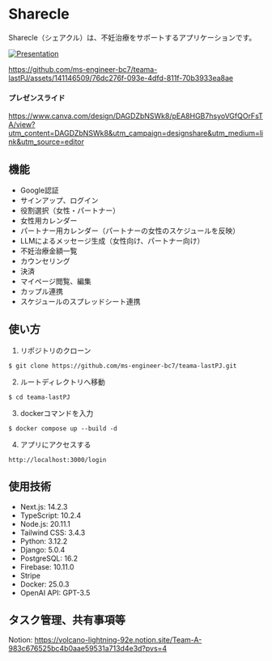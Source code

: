# Sharecle
Sharecle（シェアクル）は、不妊治療をサポートするアプリケーションです。

[![Presentation](https://speakerdeck.com/ym902/sharecle-sieakuru-nopurezenzi-liao)](https://speakerdeck.com/ym902/sharecle-sieakuru-nopurezenzi-liao)

https://github.com/ms-engineer-bc7/teama-lastPJ/assets/141146509/76dc276f-093e-4dfd-811f-70b3933ea8ae

#### プレゼンスライド
https://www.canva.com/design/DAGDZbNSWk8/pEA8HGB7hsyoVGfQOrFsTA/view?utm_content=DAGDZbNSWk8&utm_campaign=designshare&utm_medium=link&utm_source=editor

## 機能
- Google認証
- サインアップ、ログイン
- 役割選択（女性・パートナー）
- 女性用カレンダー
- パートナー用カレンダー（パートナーの女性のスケジュールを反映）
- LLMによるメッセージ生成（女性向け、パートナー向け）
- 不妊治療金額一覧
- カウンセリング
- 決済
- マイページ閲覧、編集
- カップル連携
- スケジュールのスプレッドシート連携

## 使い方
1. リポジトリのクローン
```
$ git clone https://github.com/ms-engineer-bc7/teama-lastPJ.git
```

2. ルートディレクトリへ移動
```
$ cd teama-lastPJ
```

3. dockerコマンドを入力
```
$ docker compose up --build -d
```

4. アプリにアクセスする
```
http://localhost:3000/login
```

## 使用技術
- Next.js: 14.2.3
- TypeScript: 10.2.4
- Node.js: 20.11.1
- Tailwind CSS: 3.4.3
- Python: 3.12.2
- Django: 5.0.4
- PostgreSQL: 16.2
- Firebase: 10.11.0
- Stripe
- Docker: 25.0.3
- OpenAI API: GPT-3.5

## タスク管理、共有事項等
Notion: https://volcano-lightning-92e.notion.site/Team-A-983c676525bc4b0aae59531a713d4e3d?pvs=4
